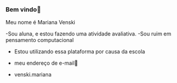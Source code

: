 ### Bem vindo🌼

Meu nome é Mariana Venski

-Sou aluna, e estou fazendo uma atividade avaliativa.
-Sou ruim em pensamento computacional
- Estou utilizando essa plataforma por causa da escola

- meu endereço de e-mail📧

- venski.mariana 
